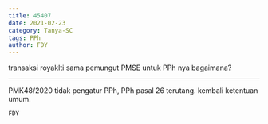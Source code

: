 ```yaml
---
title: 45407
date: 2021-02-23
category: Tanya-SC
tags: PPh
author: FDY
---
```


transaksi royaklti sama pemungut PMSE untuk PPh nya bagaimana?

---

PMK48/2020 tidak pengatur PPh, PPh pasal 26 terutang. kembali ketentuan umum.

`FDY`
